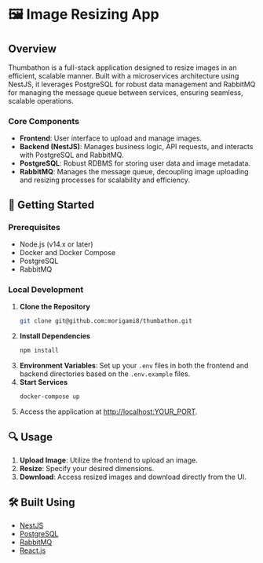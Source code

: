 # 🖼️ Image Resizing App

## Overview

Thumbathon is a full-stack application designed to resize images in an efficient, scalable manner. Built with a microservices architecture using NestJS, it leverages PostgreSQL for robust data management and RabbitMQ for managing the message queue between services, ensuring seamless, scalable operations.

### Core Components

- **Frontend**: User interface to upload and manage images.
- **Backend (NestJS)**: Manages business logic, API requests, and interacts with PostgreSQL and RabbitMQ.
- **PostgreSQL**: Robust RDBMS for storing user data and image metadata.
- **RabbitMQ**: Manages the message queue, decoupling image uploading and resizing processes for scalability and efficiency.

## 🚀 Getting Started

### Prerequisites

- Node.js (v14.x or later)
- Docker and Docker Compose
- PostgreSQL
- RabbitMQ

### Local Development

1. **Clone the Repository**
   ```sh
   git clone git@github.com:morigami8/thumbathon.git 
   ```
2. **Install Dependencies**
   ```sh
   npm install
   ```
3. **Environment Variables**: Set up your `.env` files in both the frontend and backend directories based on the `.env.example` files.
4. **Start Services**
   ```sh
   docker-compose up
   ```
5. Access the application at [http://localhost:YOUR_PORT](http://localhost:YOUR_PORT).


## 🔍 Usage

1. **Upload Image**: Utilize the frontend to upload an image.
2. **Resize**: Specify your desired dimensions.
3. **Download**: Access resized images and download directly from the UI.

## 🛠️ Built Using

- [NestJS](https://nestjs.com/)
- [PostgreSQL](https://www.postgresql.org/)
- [RabbitMQ](https://www.rabbitmq.com/)
- [React.js](https://reactjs.org/)
